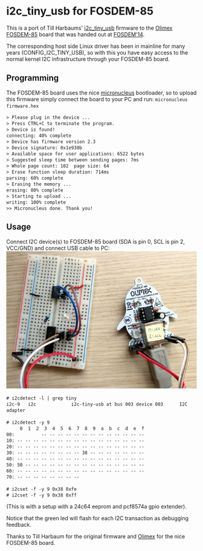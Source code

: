 # i2c_tiny_usb for FOSDEM-85

This is a port of Till Harbaums'
[i2c_tiny_usb](http://www.harbaum.org/till/i2c_tiny_usb) firmware to
the [Olimex
FOSDEM-85](https://www.olimex.com/Products/Duino/AVR/FOSDEM-85/open-source-hardware)
board that was handed out at [FOSDEM'14](http://www.fosdem.org).

The corresponding host side Linux driver has been in mainline for many
years (CONFIG_I2C_TINY_USB), so with this you have easy access to the
normal kernel I2C infrastructure through your FOSDEM-85 board.

## Programming

The FOSDEM-85 board uses the nice
[micronucleus](https://github.com/micronucleus/micronucleus)
bootloader, so to upload this firmware simply connect the board to
your PC and run: `micronucleus firmware.hex`
```
> Please plug in the device ...
> Press CTRL+C to terminate the program.
> Device is found!
connecting: 40% complete
> Device has firmware version 2.3
> Device signature: 0x1e930b
> Available space for user applications: 6522 bytes
> Suggested sleep time between sending pages: 7ms
> Whole page count: 102  page size: 64
> Erase function sleep duration: 714ms
parsing: 60% complete
> Erasing the memory ...
erasing: 80% complete
> Starting to upload ...
writing: 100% complete
>> Micronucleus done. Thank you!
```

## Usage

Connect I2C device(s) to FOSDEM-85 board (SDA is pin 0, SCL is pin 2,
VCC/GND) and connect USB cable to PC:
![wiring](fosdem85.jpg)
```
# i2cdetect -l | grep tiny
i2c-9   i2c             i2c-tiny-usb at bus 003 device 003      I2C adapter

# i2cdetect -y 9
     0  1  2  3  4  5  6  7  8  9  a  b  c  d  e  f
00:          -- -- -- -- -- -- -- -- -- -- -- -- --
10: -- -- -- -- -- -- -- -- -- -- -- -- -- -- -- --
20: -- -- -- -- -- -- -- -- -- -- -- -- -- -- -- --
30: -- -- -- -- -- -- -- -- 38 -- -- -- -- -- -- --
40: -- -- -- -- -- -- -- -- -- -- -- -- -- -- -- --
50: 50 -- -- -- -- -- -- -- -- -- -- -- -- -- -- --
60: -- -- -- -- -- -- -- -- -- -- -- -- -- -- -- --
70: -- -- -- -- -- -- -- --

# i2cset -f -y 9 0x38 0xfe
# i2cset -f -y 9 0x38 0xff
```
(This is with a setup with a 24c64 eeprom and pcf8574a gpio extender).

Notice that the green led will flash for each I2C transaction as
debugging feedback.

Thanks to Till Harbaum for the original firmware and
[Olimex](http://www.olimex.com/) for the nice FOSDEM-85 board.



